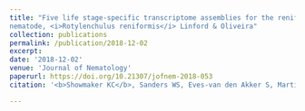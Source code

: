 ```yaml
---
title: "Five life stage-specific transcriptome assemblies for the reniform
nematode, <i>Rotylenchulus reniformis</i> Linford & Oliveira"
collection: publications
permalink: /publication/2018-12-02
excerpt: 
date: '2018-12-02'
venue: 'Journal of Nematology'
paperurl: https://doi.org/10.21307/jofnem-2018-053
citation: '<b>Showmaker KC</b>, Sanders WS, Eves-van den Akker S, Martin BE, Callahan FE, Peterson DG, Wubben MJ. (2018) Five life stage-specific transcriptome assemblies for the reniform nematode, <i>Rotylenchulus reniformis</i> Linford & Oliveira. Journal of Nematology 50 (4): 529-530'

---
```


